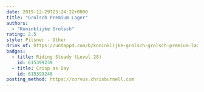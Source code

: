 ```yaml
---
date: 2019-12-29T23:24:22+0000
title: "Grolsch Premium Lager"
authors:
  - "Koninklijke Grolsch"
rating: 2.5
style: Pilsner - Other
drink_of: https://untappd.com/b/koninklijke-grolsch-grolsch-premium-lager/7221
badges:
  - title: Riding Steady (Level 28)
    id: 615399239
  - title: Crisp as Day
    id: 615399240
posting_method: https://corvus.chrisburnell.com
---
```

